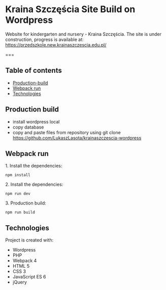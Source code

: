 # Kraina Szczęścia Site Build on Wordpress

Website for kindergarten and nursery - Kraina Szczęścia. The site is under construction, progress is available at: https://przedszkole.new.krainaszczescia.edu.pl/

===

## Table of contents

- [Production-build](#Production-build)
- [Webpack run](#Webpack-run)
- [Technologies](#Technologies)

## Production build
- install wordpress local
- copy database 
- copy and paste files from repository using git clone https://github.com/LukaszLasota/krainaszczescia-wordpress

## Webpack run
1\. Install the dependencies:

```
npm install
```
2\. Install the dependencies:

```
npm run dev
```
3\. Production build:

```
npm run build
```
## Technologies

Project is created with:

- Wordpress
- PHP 
- Webpack 4
- HTML 5
- CSS 3
- JavaScript ES 6
- jQuery
